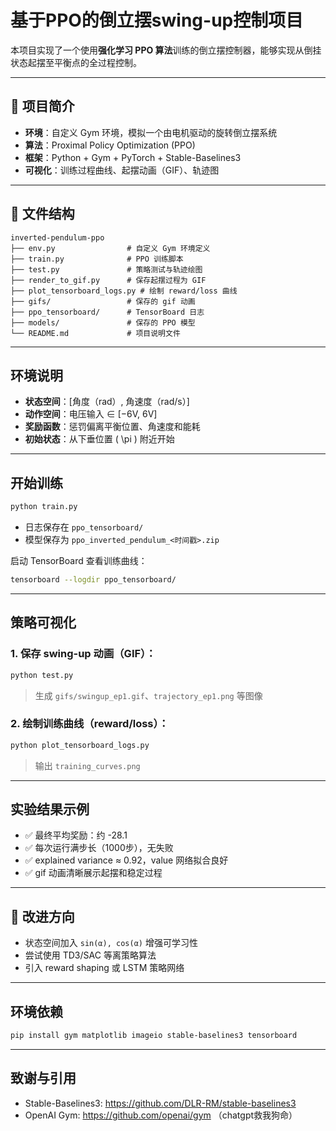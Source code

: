 # 基于PPO的倒立摆swing-up控制项目

本项目实现了一个使用**强化学习 PPO 算法**训练的倒立摆控制器，能够实现从倒挂状态起摆至平衡点的全过程控制。

---

## 🚀 项目简介

- **环境**：自定义 Gym 环境，模拟一个由电机驱动的旋转倒立摆系统
- **算法**：Proximal Policy Optimization (PPO)
- **框架**：Python + Gym + PyTorch + Stable-Baselines3
- **可视化**：训练过程曲线、起摆动画（GIF）、轨迹图

---

## 📁 文件结构

```
inverted-pendulum-ppo
├── env.py                # 自定义 Gym 环境定义
├── train.py              # PPO 训练脚本
├── test.py               # 策略测试与轨迹绘图
├── render_to_gif.py      # 保存起摆过程为 GIF
├── plot_tensorboard_logs.py # 绘制 reward/loss 曲线
├── gifs/                 # 保存的 gif 动画
├── ppo_tensorboard/      # TensorBoard 日志
├── models/               # 保存的 PPO 模型
└── README.md             # 项目说明文件
```

---

##  环境说明

- **状态空间**：\[角度（rad）, 角速度（rad/s）\]
- **动作空间**：电压输入 ∈ [−6V, 6V]
- **奖励函数**：惩罚偏离平衡位置、角速度和能耗
- **初始状态**：从下垂位置 \( \pi \) 附近开始

---

##  开始训练

```bash
python train.py
```

- 日志保存在 `ppo_tensorboard/`
- 模型保存为 `ppo_inverted_pendulum_<时间戳>.zip`

启动 TensorBoard 查看训练曲线：
```bash
tensorboard --logdir ppo_tensorboard/
```

---

##  策略可视化

### 1. 保存 swing-up 动画（GIF）：
```bash
python test.py
```
> 生成 `gifs/swingup_ep1.gif`、`trajectory_ep1.png` 等图像

### 2. 绘制训练曲线（reward/loss）：
```bash
python plot_tensorboard_logs.py
```
> 输出 `training_curves.png`

---

## 实验结果示例

- ✅ 最终平均奖励：约 -28.1
- ✅ 每次运行满步长（1000步），无失败
- ✅ explained variance ≈ 0.92，value 网络拟合良好
- ✅ gif 动画清晰展示起摆和稳定过程

---

## 🔄 改进方向

- 状态空间加入 `sin(α), cos(α)` 增强可学习性
- 尝试使用 TD3/SAC 等离策略算法
- 引入 reward shaping 或 LSTM 策略网络

---

## 环境依赖

```bash
pip install gym matplotlib imageio stable-baselines3 tensorboard
```

---

## 致谢与引用

- Stable-Baselines3: https://github.com/DLR-RM/stable-baselines3
- OpenAI Gym: https://github.com/openai/gym
（chatgpt救我狗命）
